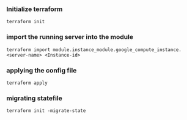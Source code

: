 ### Initialize terraform
```
terraform init
```

### import the running server into the module
```
terraform import module.instance_module.google_compute_instance.<server-name> <Instance-id>
```

### applying the config file
```
terraform apply
```

### migrating statefile
```
terraform init -migrate-state
```
